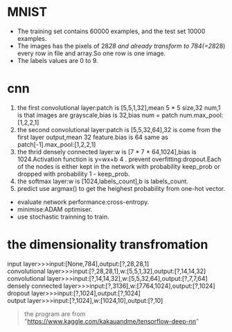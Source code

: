 # MNIST 
* The training set contains 60000 examples, and the test set 10000 examples.
* The images has the pixels of 28*28 and already transform to 784(=28*28) every row in file and array.So one row is one image.
* The labels values are 0 to 9. 

# cnn
1. the first convolutional layer:patch is [5,5,1,32],mean 5 * 5 size,32 num,1 is that images are grayscale,bias is 32,bias num = patch num.max_pool:[1,2,2,1]
2. the second convolutional layer:patch is [5,5,32,64],32 is come from the first layer output,mean 32 feature.bias is 64 same as patch[-1].max_pool:[1,2,2,1]
3. the thrid densely connected layer:w is [7 * 7 * 64,1024],bias is 1024.Activation function is y=wx+b
4 . prevent overfitting:dropout.Each of the nodes is either kept in the network with probability keep_prob or dropped with probability 1 - keep_prob.
5. the softmax layer:w is [1024,labels_count],b is labels_count.
6. predict use argmax() to get the heighest probability from one-hot vector.

* evaluate network performance:cross-entropy.
* minimise:ADAM optimiser.
* use stochastic trainning to train.

# the dimensionality transfromation 
 
input layer>>>input:[None,784],output:[?,28,28,1]  
convolutional layer>>>input:[?,28,28,1],w:[5,5,1,32],output:[?,14,14,32]  
convolutional layer>>>input:[?,14,14,32],w:[5,5,32,64],output:[?,7,7,64]  
densely connected layer>>>input:[?,3136],w:[7*7*64,1024],output:[?,1024]  
dropout layer>>>input:[?,1024],output:[?,1024]  
output layer>>>input:[?,1024],w:[1024,10],output:[?,10]  
> the program are from "https://www.kaggle.com/kakauandme/tensorflow-deep-nn"
